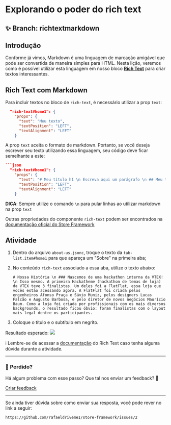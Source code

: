 # Explorando o poder do rich text

## :sparkles: **Branch:** richtextmarkdown

## Introdução

Conforme já vimos, Markdown é uma linguagem de marcação amigável que pode ser convertida de maneira simples para HTML. Nesta lição, veremos como é possível utilizar esta linguagem em nosso bloco [**Rich Text**](https://vtex.io/docs/components/all/vtex.rich-text/) para criar textos interessantes.

## Rich Text com Markdown

Para incluir textos no bloco de `rich-text`, é necessário utilizar a prop `text`:

```json
  "rich-text#home1": {
    "props": {
      "text": "Meu texto",
      "textPosition": "LEFT",
      "textAlignment": "LEFT"
    }
```

A prop `text` aceita o formato de markdown. Portanto, se você deseja escrever seu texto utilizando essa linguagem, seu código deve ficar semelhante a este:

```json
```json
  "rich-text#home1": {
    "props": {
      "text": "# Meu título h1 \n Escreva aqui um parágrafo \n ## Meu título h2 \n Escreva aqui seu segundo parágrafo \n Inclua aqui uma lista \n - Item 1 \n - Item 2 \n - Item3",
      "textPosition": "LEFT",
      "textAlignment": "LEFT"
    }
```

**DICA**: Sempre utilize o comando `\n` para pular linhas ao utilizar markdown na prop `text`

Outras propriedades do componente `rich-text` podem ser encontrados na [documentação oficial do Store Framework](https://vtex.io/docs/components/all/vtex.rich-text/)

## Atividade

1. Dentro do arquivo `about-us.jsonc`, troque o texto da `tab-list.item#home1` para que apareça um "Sobre" na primeira aba;

2. No conteúdo `rich-text` associado a essa aba, utilize o texto abaixo:

    ```
    # Nossa História \n ### Nascemos de uma hackathon interna da VTEX! \n Isso mesmo. A primeira Hackatheme (hackathon de temas de loja) da VTEX teve 3 finalistas. Um deles foi a FlatFlat, essa loja que vocês estão acessando agora. A FlatFlat foi criada pelos engenheiros Afonso Praça e Sávio Muniz, pelos designers Lucas Falcão e Augusto Barbosa, e pelo diretor de novos negócios Maurício Baum. Como a loja foi criada por profissionais com os mais diversos backgrounds, o resultado ficou óbvio: foram finalistas com o layout mais legal dentre os participantes.
    ```

3. Coloque o título e o subtítulo em negrito.

Resultado esperado:
![](https://appliancetheme.vteximg.com.br/arquivos/rich-text-solution.png)

:information_source: Lembre-se de acessar a [documentação](https://vtex.io/docs/components/all/vtex.rich-text/) do Rich Text caso tenha alguma dúvida durante a atividade.

---

### :no_entry_sign: Perdido? 

Há algum problema com esse passo? Que tal nos enviar um feedback? :pray:

[Criar feedback](https://docs.google.com/forms/d/e/1FAIpQLSeaWrm0Hogm-txm5Ww6mUa68eDuE3WnpFjUSVJ3Wi3dnmCb7A/viewform?usp=pp_url&entry.1784529524=Explorando+o+poder+do+rich+text) 

----

Se ainda tiver dúvida sobre como enviar sua resposta, você pode rever no link a seguir:

`https://github.com/rafaeldriveme1/store-framework/issues/2`

